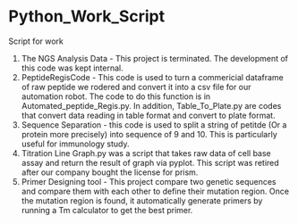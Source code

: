# Python_Work_Script
Script for work

1. The NGS Analysis Data - This project is terminated.  The development of this code was kept internal.  
2. PeptideRegisCode - This code is used to turn a commericial dataframe of raw peptide we rodered and convert it into a csv file for our automation robot.  The code to do this function is in Automated_peptide_Regis.py.  In addition, Table_To_Plate.py are codes that convert data reading in table format and convert to plate format.
3. Sequence Separation - this code is used to split a string of petitde (Or a protein more precisely) into sequence of 9 and 10.  This is particularly useful for  immunology study.
4. Titration Line Graph.py was a script that takes raw data of cell base assay and return the result of graph via pyplot.  This script was retired after our company bought the license for prism.
5. Primer Designing tool - This project compare two genetic sequences and compare them with each other to define their mutation region.  Once the mutation region is found, it automatically generate primers by running a Tm calculator to get the best primer.   
